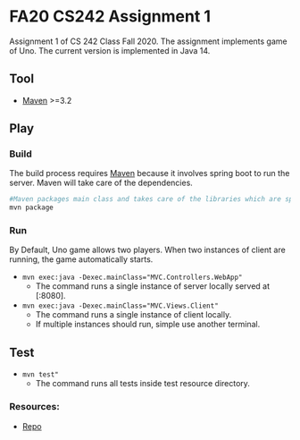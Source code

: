 # FA20 CS242 Assignment 1

Assignment 1 of CS 242 Class Fall 2020. The assignment implements game of Uno. The current version is implemented in Java 14.

## Tool
* [Maven](https://maven.apache.org/download.cgi)  >=3.2

## Play

### Build

The build process requires [Maven](#Tool) because it involves spring boot to run the server. Maven will take care of the dependencies. 

```sh
#Maven packages main class and takes care of the libraries which are specified in pom.xml.
mvn package
```

### Run

By Default, Uno game allows two players. When two instances of client are running, the game automatically starts. 

* `mvn exec:java -Dexec.mainClass="MVC.Controllers.WebApp"`
  * The command runs a single instance of server locally served at [:8080].
* `mvn exec:java -Dexec.mainClass="MVC.Views.Client"`
  * The command runs a single instance of client locally.
  * If multiple instances should run, simple use another terminal. 

## Test 

* `mvn test"`
  * The command runs all tests inside test resource directory.

### Resources:
- [Repo](https://gitlab.engr.illinois.edu/minerl2/fa20-cs242-assignment1)
